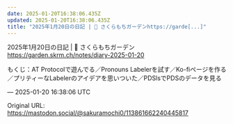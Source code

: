 ```yaml
---
date: 2025-01-20T16:38:06.435Z
updated: 2025-01-20T16:38:06.435Z
title: "2025年1月20日の日記 | 🌱 さくらもちガーデンhttps://garde[...]"
---
```


<p>2025年1月20日の日記 | 🌱 さくらもちガーデン<br /><a href="https://garden.skrm.ch/notes/diary-2025-01-20" target="_blank" rel="nofollow noopener" translate="no"><span class="invisible">https://</span><span class="ellipsis">garden.skrm.ch/notes/diary-202</span><span class="invisible">5-01-20</span></a></p><p>もくじ：AT Protocolで遊んでる／Pronouns Labelerを試す／Ko-fiページを作る／プリティーなLabelerのアイデアを思いついた／PDSlsでPDSのデータを見る</p>

&mdash; 2025-01-20 16:38:06 UTC

Original URL: https://mastodon.social/@sakuramochi0/113861662240445817
